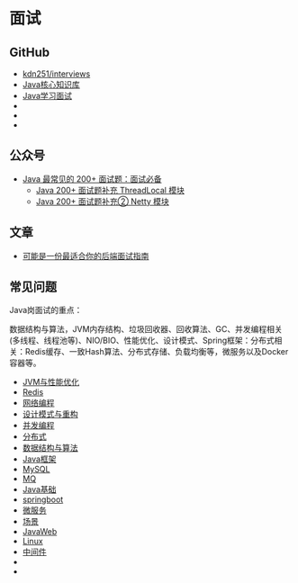#   面试

##  GitHub
-   [kdn251/interviews](https://github.com/kdn251/interviews)
-   [Java核心知识库](https://github.com/crossoverJie/JCSprout)
-   [Java学习面试](https://github.com/Snailclimb/JavaGuide)
-   []()
-   []()
-   []()



##  公众号
-   [Java 最常见的 200+ 面试题：面试必备](https://mp.weixin.qq.com/s/5r8qfBJg86XoKYM49dUVPQ)
    -   [Java 200+ 面试题补充 ThreadLocal 模块](https://mp.weixin.qq.com/s/hMC2pSvbz3ipho6uFbTdhg)
    -   [Java 200+ 面试题补充② Netty 模块](https://mp.weixin.qq.com/s/POWf1ERv0t0IMVNIG0Hwbw)


##  文章
-   [可能是一份最适合你的后端面试指南](https://www.javazhiyin.com/21634.html)


##  常见问题

Java岗面试的重点：

数据结构与算法，JVM内存结构、垃圾回收器、回收算法、GC、并发编程相关(多线程、线程池等)、NIO/BIO、性能优化、设计模式、Spring框架：分布式相关：Redis缓存、一致Hash算法、分布式存储、负载均衡等，微服务以及Docker容器等。

- [JVM与性能优化](002.md)
- [Redis](003.md)
- [网络编程](004.md)
- [设计模式与重构](005.md)
- [并发编程](006.md)
- [分布式](007.md)
- [数据结构与算法](008.md)
- [Java框架](009.md)
- [MySQL](010.md)
- [MQ](011.md)
- [Java基础](012.md)
- [springboot](013.md)
- [微服务](014.md)
- [场景](015.md)
- [JavaWeb](016.md)
- [Linux](017.md)
- [中间件](018.md)
- []()
- []()

